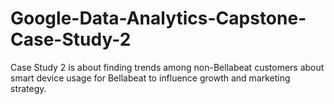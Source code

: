 # Google-Data-Analytics-Capstone-Case-Study-2
Case Study 2 is about finding trends among non-Bellabeat customers about smart device usage for Bellabeat to influence growth and marketing strategy.

